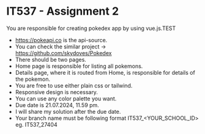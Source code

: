 
# IT537 - Assignment 2

You are responsible for creating pokedex app by using vue.js.TEST

- https://pokeapi.co is the api-source.
- You can check the similar project -> https://github.com/skydoves/Pokedex
- There should be two pages.
- Home page is responsible for listing all pokemons.
- Details page, where it is routed from Home, is responsible for details of the pokemon.
- You are free to use either plain css or tailwind.
- Responsive design is necessary.
- You can use any color palette you want.
- Due date is 21.07.2024, 11.59 pm.
- I will share my solution after the due date.
- Your branch name must be following format IT537_<YOUR_SCHOOL_ID> eg. IT537_27404
